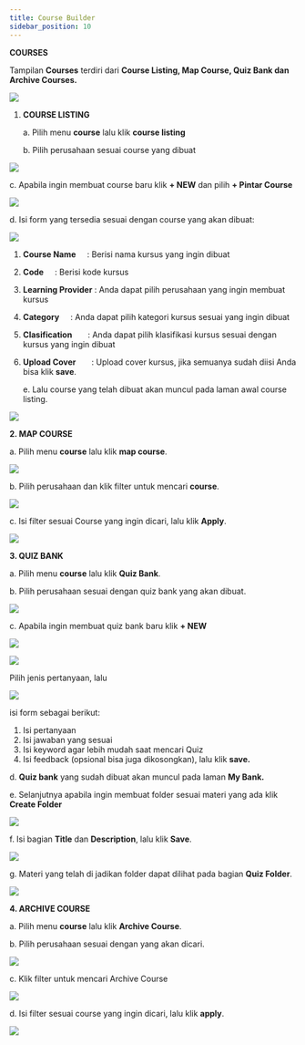 ```yaml
---
title: Course Builder
sidebar_position: 10
---
```

**COURSES**

Tampilan **Courses** terdiri dari **Course Listing, Map Course, Quiz Bank dan Archive Courses.**

![](/img/enterprise-admin-course-1.png)

1. **COURSE LISTING**

   a. Pilih menu **course** lalu klik **course listing**

   b. Pilih perusahaan sesuai course yang dibuat

![](/img/enterprise-admin-course-2.png)

   c. Apabila ingin membuat course baru klik **+ NEW** dan pilih **+ Pintar Course**

![](/img/enterprise-admin-course-3.png)

   d. Isi form yang tersedia sesuai dengan course yang akan dibuat:

![](/img/enterprise-admin-course-4.png)

1. **Course Name**	        : Berisi nama kursus yang ingin dibuat
2. **Code**		        : Berisi kode kursus
3. **Learning Provider** : Anda dapat pilih perusahaan yang ingin membuat kursus
4. **Category**	       : Anda dapat pilih kategori kursus sesuai yang ingin dibuat
5. **Clasification**	       : Anda dapat pilih klasifikasi kursus sesuai dengan kursus yang ingin dibuat
6. **Upload Cover**	       : Upload cover kursus, jika semuanya sudah diisi Anda bisa klik **save**.

   e. Lalu course yang telah dibuat akan muncul pada laman awal course listing.

![](/img/enterprise-admin-course-5.png)

**2. MAP COURSE**

   a. Pilih menu **course** lalu klik **map course**.

![](/img/enterprise-admin-course-6.png)

   b. Pilih perusahaan dan klik filter untuk mencari **course**.

![](/img/enterprise-admin-course-6.1.png)

   c. Isi filter sesuai Course yang ingin dicari, lalu klik **Apply**.

![](/img/enterprise-admin-course-7.png)

**3. QUIZ BANK**

   a. Pilih menu **course** lalu klik **Quiz Bank**.

   b. Pilih perusahaan sesuai dengan quiz bank yang akan dibuat.

![](/img/enterprise-admin-course-8.png)

   c. Apabila ingin membuat quiz bank baru klik **+ NEW**

![](/img/enterprise-admin-course-9.png)

![](/img/enterprise-admin-course-10.png)

Pilih jenis pertanyaan, lalu

![](/img/enterprise-admin-course-11.png)

isi form sebagai berikut:

1. Isi pertanyaan
2. Isi jawaban yang sesuai
3. Isi keyword agar lebih mudah saat mencari Quiz
4. Isi feedback (opsional bisa juga dikosongkan), lalu klik **save.**

d. **Quiz bank** yang sudah dibuat akan muncul pada laman **My Bank.**

   e. Selanjutnya apabila ingin membuat folder sesuai materi yang ada klik **Create Folder**

![](/img/enterprise-admin-course-18.png)

   f. Isi bagian **Title** dan **Description**, lalu klik **Save**.

![](/img/enterprise-admin-course-13.png)

   g. Materi yang telah di jadikan folder dapat dilihat pada bagian **Quiz Folder**.

![](/img/enterprise-admin-course-14.png)

**4. ARCHIVE COURSE**

   a. Pilih menu **course** lalu klik **Archive Course**.

   b. Pilih perusahaan sesuai dengan yang akan dicari.

![](/img/enterprise-admin-course-15.png)

   c. Klik filter untuk mencari Archive Course

![](/img/enterprise-admin-course-16.png)

   d. Isi filter sesuai course yang ingin dicari, lalu klik **apply**.

![](/img/enterprise-admin-course-17.png)
